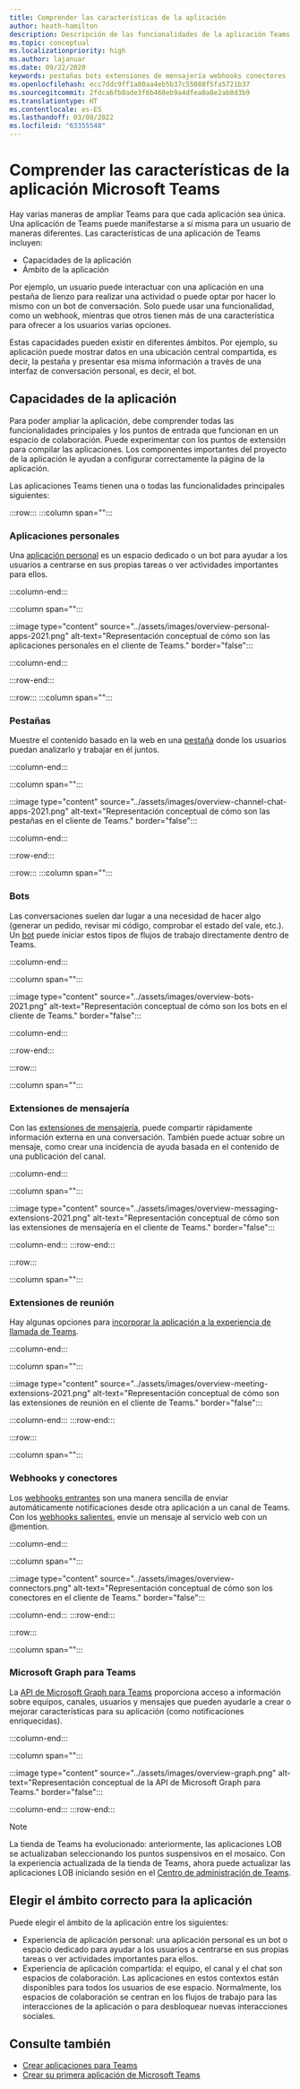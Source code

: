 ```yaml
---
title: Comprender las características de la aplicación
author: heath-hamilton
description: Descripción de las funcionalidades de la aplicación Teams, como pestañas, bots, extensiones de mensajería y webhooks y conectores; ámbito de la aplicación, como aplicaciones personales y compartidas
ms.topic: conceptual
ms.localizationpriority: high
ms.author: lajanuar
ms.date: 09/22/2020
keywords: pestañas bots extensiones de mensajería webhooks conectores
ms.openlocfilehash: ecc7ddc9ff1a80aa4eb5b37c55088f5fa5721b37
ms.sourcegitcommit: 2fdca6fb0ade3f6b460eb9a4dfea0a8e2ab8d3b9
ms.translationtype: HT
ms.contentlocale: es-ES
ms.lasthandoff: 03/08/2022
ms.locfileid: "63355548"
---
```

# <a name="understand-microsoft-teams-app-features"></a>Comprender las características de la aplicación Microsoft Teams

Hay varias maneras de ampliar Teams para que cada aplicación sea única. Una aplicación de Teams puede manifestarse a sí misma para un usuario de maneras diferentes. Las características de una aplicación de Teams incluyen:

- Capacidades de la aplicación
- Ámbito de la aplicación

Por ejemplo, un usuario puede interactuar con una aplicación en una pestaña de lienzo para realizar una actividad o puede optar por hacer lo mismo con un bot de conversación. Solo puede usar una funcionalidad, como un webhook, mientras que otros tienen más de una característica para ofrecer a los usuarios varias opciones.

Estas capacidades pueden existir en diferentes ámbitos. Por ejemplo, su aplicación puede mostrar datos en una ubicación central compartida, es decir, la pestaña y presentar esa misma información a través de una interfaz de conversación personal, es decir, el bot.

## <a name="app-capabilities"></a>Capacidades de la aplicación

Para poder ampliar la aplicación, debe comprender todas las funcionalidades principales y los puntos de entrada que funcionan en un espacio de colaboración. Puede experimentar con los puntos de extensión para compilar las aplicaciones. Los componentes importantes del proyecto de la aplicación le ayudan a configurar correctamente la página de la aplicación.

Las aplicaciones Teams tienen una o todas las funcionalidades principales siguientes:

:::row:::
   :::column span="":::
### <a name="personal-apps"></a>Aplicaciones personales

Una [aplicación personal](../concepts/design/personal-apps.md) es un espacio dedicado o un bot para ayudar a los usuarios a centrarse en sus propias tareas o ver actividades importantes para ellos.

   :::column-end:::

   :::column span="":::

:::image type="content" source="../assets/images/overview-personal-apps-2021.png" alt-text="Representación conceptual de cómo son las aplicaciones personales en el cliente de Teams." border="false":::

   :::column-end:::

:::row-end:::

:::row:::
   :::column span="":::

### <a name="tabs"></a>Pestañas

Muestre el contenido basado en la web en una [pestaña](../tabs/what-are-tabs.md) donde los usuarios puedan analizarlo y trabajar en él juntos.

   :::column-end:::

   :::column span="":::

:::image type="content" source="../assets/images/overview-channel-chat-apps-2021.png" alt-text="Representación conceptual de cómo son las pestañas en el cliente de Teams." border="false":::

   :::column-end:::

:::row-end:::

:::row:::
   :::column span="":::

### <a name="bots"></a>Bots

Las conversaciones suelen dar lugar a una necesidad de hacer algo (generar un pedido, revisar mi código, comprobar el estado del vale, etc.). Un [bot](../bots/what-are-bots.md) puede iniciar estos tipos de flujos de trabajo directamente dentro de Teams.

   :::column-end:::

   :::column span="":::

:::image type="content" source="../assets/images/overview-bots-2021.png" alt-text="Representación conceptual de cómo son los bots en el cliente de Teams." border="false":::

   :::column-end:::

:::row-end:::

:::row:::

   :::column span="":::

### <a name="messaging-extensions"></a>Extensiones de mensajería

Con las [extensiones de mensajería](../messaging-extensions/what-are-messaging-extensions.md), puede compartir rápidamente información externa en una conversación. También puede actuar sobre un mensaje, como crear una incidencia de ayuda basada en el contenido de una publicación del canal.

   :::column-end:::

   :::column span="":::

:::image type="content" source="../assets/images/overview-messaging-extensions-2021.png" alt-text="Representación conceptual de cómo son las extensiones de mensajería en el cliente de Teams." border="false":::

   :::column-end:::
:::row-end:::

:::row:::

   :::column span="":::

### <a name="meeting-extensions"></a>Extensiones de reunión

Hay algunas opciones para [incorporar la aplicación a la experiencia de llamada de Teams](../apps-in-teams-meetings/design/designing-apps-in-meetings.md).

   :::column-end:::

   :::column span="":::

:::image type="content" source="../assets/images/overview-meeting-extensions-2021.png" alt-text="Representación conceptual de cómo son las extensiones de reunión en el cliente de Teams." border="false":::

   :::column-end:::
:::row-end:::

:::row:::

   :::column span="":::

### <a name="webhooks-and-connectors"></a>Webhooks y conectores

Los [webhooks entrantes](../webhooks-and-connectors/what-are-webhooks-and-connectors.md#incoming-webhooks) son una manera sencilla de enviar automáticamente notificaciones desde otra aplicación a un canal de Teams. Con los [webhooks salientes](../webhooks-and-connectors/what-are-webhooks-and-connectors.md#outgoing-webhooks), envíe un mensaje al servicio web con un @mention.

   :::column-end:::

   :::column span="":::

:::image type="content" source="../assets/images/overview-connectors.png" alt-text="Representación conceptual de cómo son los conectores en el cliente de Teams." border="false":::

   :::column-end:::
:::row-end:::

:::row:::

   :::column span="":::

### <a name="microsoft-graph-for-teams"></a>Microsoft Graph para Teams

La [API de Microsoft Graph para Teams](/graph/teams-concept-overview) proporciona acceso a información sobre equipos, canales, usuarios y mensajes que pueden ayudarle a crear o mejorar características para su aplicación (como notificaciones enriquecidas).

   :::column-end:::

   :::column span="":::

:::image type="content" source="../assets/images/overview-graph.png" alt-text="Representación conceptual de la API de Microsoft Graph para Teams." border="false":::

   :::column-end:::
:::row-end:::

> [!NOTE]
> La tienda de Teams ha evolucionado: anteriormente, las aplicaciones LOB se actualizaban seleccionando los puntos suspensivos en el mosaico. Con la experiencia actualizada de la tienda de Teams, ahora puede actualizar las aplicaciones LOB iniciando sesión en el [Centro de administración de Teams](https://admin.teams.microsoft.com).

## <a name="choose-the-correct-scope-for-your-app"></a>Elegir el ámbito correcto para la aplicación

Puede elegir el ámbito de la aplicación entre los siguientes:

- Experiencia de aplicación personal: una aplicación personal es un bot o espacio dedicado para ayudar a los usuarios a centrarse en sus propias tareas o ver actividades importantes para ellos.
- Experiencia de aplicación compartida: el equipo, el canal y el chat son espacios de colaboración. Las aplicaciones en estos contextos están disponibles para todos los usuarios de ese espacio. Normalmente, los espacios de colaboración se centran en los flujos de trabajo para las interacciones de la aplicación o para desbloquear nuevas interacciones sociales.

## <a name="see-also"></a>Consulte también

* [Crear aplicaciones para Teams](../overview.md)
* [Crear su primera aplicación de Microsoft Teams](../build-your-first-app/build-first-app-overview.md)